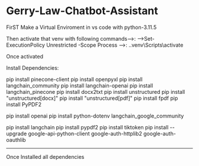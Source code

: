 # Gerry-Law-Chatbot-Assistant

FirST Make a Virtual Enviroment in vs code with python-3.11.5

Then activate that venv with following commands-->:
-->Set-ExecutionPolicy Unrestricted -Scope Process
-->: .\.venv\Scripts\activate

Once activated

Install Dependencies:

pip install pinecone-client
pip install openpyxl
pip install langchain_community
pip install langchain-openai
pip install langchain_pinecone
pip install docx2txt
pip install unstructured
pip install "unstructured[docx]"
pip install "unstructured[pdf]"
pip install fpdf
pip install PyPDF2

pip install openai
pip install python-dotenv
langchain_google_community

pip install langchain
pip install pypdf2
pip install tiktoken
pip install --upgrade google-api-python-client google-auth-httplib2 google-auth-oauthlib

---

Once Installed all dependencies
